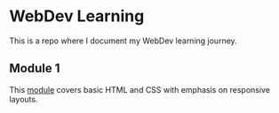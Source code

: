 # WebDev Learning
This is a repo where I document my WebDev learning journey.

## Module 1
This [module](/module-1) covers basic HTML and CSS with emphasis on responsive layouts.